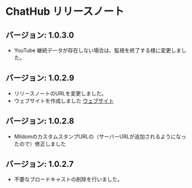 # ChatHub リリースノート

## バージョン: 1.0.3.0

- YouTube 継続データが存在しない場合は、監視を終了する様に変更しました。

## バージョン: 1.0.2.9

- リリースノートのURLを変更しました。
- ウェブサイトを作成しました [ウェブサイト](https://chathub.coreizer.dev/)

## バージョン: 1.0.2.8

- MildomのカスタムスタンプURLの（サーバーURLが追加されるようになったので）修正しました

## バージョン: 1.0.2.7

- 不要なブロードキャストの削除を行いました。